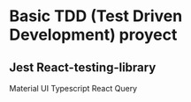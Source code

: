 # Basic TDD (Test Driven Development) proyect

Jest
React-testing-library
---------------------
Material UI
Typescript
React Query



